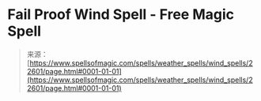 <!--yml

category: 未分类

date: 2024-06-12 19:06:59

-->

# Fail Proof Wind Spell - Free Magic Spell

> 来源：[https://www.spellsofmagic.com/spells/weather_spells/wind_spells/22601/page.html#0001-01-01](https://www.spellsofmagic.com/spells/weather_spells/wind_spells/22601/page.html#0001-01-01)
